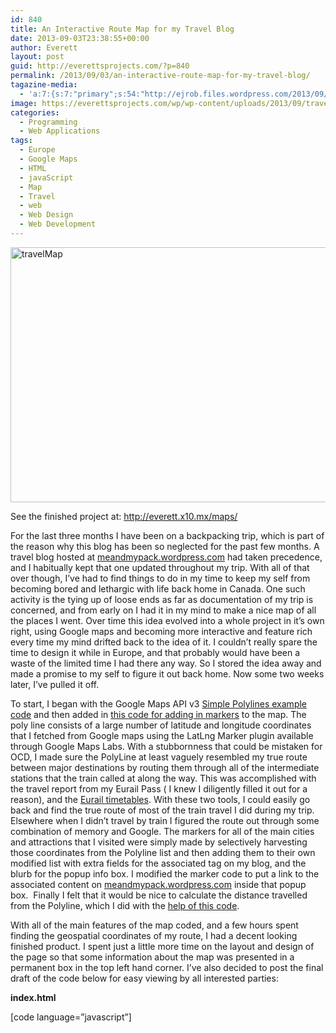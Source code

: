 ```yaml
---
id: 840
title: An Interactive Route Map for my Travel Blog
date: 2013-09-03T23:38:55+00:00
author: Everett
layout: post
guid: http://everettsprojects.com/?p=840
permalink: /2013/09/03/an-interactive-route-map-for-my-travel-blog/
tagazine-media:
  - 'a:7:{s:7:"primary";s:54:"http://ejrob.files.wordpress.com/2013/09/travelmap.png";s:6:"images";a:1:{s:54:"http://ejrob.files.wordpress.com/2013/09/travelmap.png";a:6:{s:8:"file_url";s:54:"http://ejrob.files.wordpress.com/2013/09/travelmap.png";s:5:"width";i:1148;s:6:"height";i:789;s:4:"type";s:5:"image";s:4:"area";i:905772;s:9:"file_path";b:0;}}s:6:"videos";a:0:{}s:11:"image_count";i:1;s:6:"author";s:8:"15236702";s:7:"blog_id";s:8:"14753287";s:9:"mod_stamp";s:19:"2013-09-04 05:41:02";}'
image: https://everettsprojects.com/wp/wp-content/uploads/2013/09/travelmap-672x372.png
categories:
  - Programming
  - Web Applications
tags:
  - Europe
  - Google Maps
  - HTML
  - javaScript
  - Map
  - Travel
  - web
  - Web Design
  - Web Development
---
```

[<img class="aligncenter size-full wp-image-844" src="http://everett.x10.mx/wp/wp-content/uploads/2013/09/travelmap.png" alt="travelMap" width="594" height="408" srcset="https://everettsprojects.com/wp/wp-content/uploads/2013/09/travelmap.png 1148w, https://everettsprojects.com/wp/wp-content/uploads/2013/09/travelmap-300x206.png 300w, https://everettsprojects.com/wp/wp-content/uploads/2013/09/travelmap-1024x703.png 1024w" sizes="(max-width: 594px) 100vw, 594px" />](http://everett.x10.mx/maps/)

See the finished project at: <http://everett.x10.mx/maps/>

For the last three months I have been on a backpacking trip, which is part of the reason why this blog has been so neglected for the past few months. A travel blog hosted at [meandmypack.wordpress.com](http://meandmypack.wordpress.com) had taken precedence, and I habitually kept that one updated throughout my trip. With all of that over though, I&#8217;ve had to find things to do in my time to keep my self from becoming bored and lethargic with life back home in Canada. One such activity is the tying up of loose ends as far as documentation of my trip is concerned, and from early on I had it in my mind to make a nice map of all the places I went. Over time this idea evolved into a whole project in it&#8217;s own right, using Google maps and becoming more interactive and feature rich every time my mind drifted back to the idea of it. I couldn&#8217;t really spare the time to design it while in Europe, and that probably would have been a waste of the limited time I had there any way. So I stored the idea away and made a promise to my self to figure it out back home. Now some two weeks later, I&#8217;ve pulled it off.

To start, I began with the Google Maps API v3 [Simple Polylines example code](https://developers.google.com/maps/documentation/javascript/examples/polyline-simple) and then added in [this code for adding in markers](http://jsfiddle.net/yV6xv/161/) to the map. The poly line consists of a large number of latitude and longitude coordinates that I fetched from Google maps using the LatLng Marker plugin available through Google Maps Labs. With a stubbornness that could be mistaken for OCD, I made sure the PolyLine at least vaguely resembled my true route between major destinations by routing them through all of the intermediate stations that the train called at along the way. This was accomplished with the travel report from my Eurail Pass ( I knew I diligently filled it out for a reason), and the [Eurail timetables](http://www.eurail.com/plan-your-trip/timetables). With these two tools, I could easily go back and find the true route of most of the train travel I did during my trip. Elsewhere when I didn&#8217;t travel by train I figured the route out through some combination of memory and Google. The markers for all of the main cities and attractions that I visited were simply made by selectively harvesting those coordinates from the Polyline list and then adding them to their own modified list with extra fields for the associated tag on my blog, and the blurb for the popup info box. I modified the marker code to put a link to the associated content on [meandmypack.wordpress.com](http://meandmypack.wordpress.com) inside that popup box.  Finally I felt that it would be nice to calculate the distance travelled from the Polyline, which I did with the [help of this code](https://groups.google.com/forum/#!topic/google-maps-js-api-v3/Op87g7lBotc).

With all of the main features of the map coded, and a few hours spent finding the geospatial coordinates of my route, I had a decent looking finished product. I spent just a little more time on the layout and design of the page so that some information about the map was presented in a permanent box in the top left hand corner. I&#8217;ve also decided to post the final draft of the code below for easy viewing by all interested parties:

**index.html**

[code language=&#8221;javascript&#8221;]

<!DOCTYPE html>
  
<html>
    
<head>
      
<meta name="viewport" content="initial-scale=1.0, user-scalable=no">
      
<meta charset="utf-8">
      
<title>Me and My Pack Interactive Route Map</title>
      
<link href="/maps/default.css" rel="stylesheet">
      
<script type="text/javascript"
        
src="https://maps.googleapis.com/maps/api/js?key=AIzaSyCIxpXOSPJWNG7TnhMYq-Q2hPcM7zEQs8g&sensor=false">
      
</script>
      
<script>
	  
//Standard Google Maps API code with project specific values
	  
function initialize() {
	    
var middleEarth = new google.maps.LatLng(52.01254, 8.2133);
	    
var mapOptions = {
	      
zoom: 5,
	      
center: middleEarth,
	      
mapTypeId: google.maps.MapTypeId.ROADMAP
	    
};

var map = new google.maps.Map(document.getElementById(&#8216;map-canvas&#8217;), mapOptions);

//The Polyline coordinates. Lots and Lots of them.
	    
var routeCoordinates = [
	        
new google.maps.LatLng(51.51120, -0.11978), //London
	        
new google.maps.LatLng(53.95795, -1.0934),
	        
new google.maps.LatLng(54.9681, -1.6173),
	        
new google.maps.LatLng(55.7743, -2.0110),
	        
new google.maps.LatLng(55.95324, -3.18827), //Edinburgh
	        
new google.maps.LatLng(55.982, -3.616),
	        
new google.maps.LatLng(56.077, -3.923),
	        
new google.maps.LatLng(56.1387, -3.9179), //Wallace monument
	        
new google.maps.LatLng(56.17843, -4.3821), //Aberfoyle
	        
new google.maps.LatLng(56.23381, -4.4290), //loch katrine
	        
new google.maps.LatLng(56.2440, -4.2158),
	        
new google.maps.LatLng(56.18932, -4.0510), //doune
	        
new google.maps.LatLng(56.077, -3.923),
	        
new google.maps.LatLng(55.982, -3.616),
	        
new google.maps.LatLng(55.95324, -3.18827), //Edinburgh
	        
new google.maps.LatLng(55.85931, -4.25836),
	        
new google.maps.LatLng(54.9617, -5.0142),
	        
new google.maps.LatLng(55.0317, -5.1047),
	        
new google.maps.LatLng(55.0271, -5.3356),
	        
new google.maps.LatLng(54.7595, -5.6473),
	        
new google.maps.LatLng(54.5971, -5.930), //Belfast
	        
new google.maps.LatLng(54.852, -5.811),
	        
new google.maps.LatLng(54.982, -5.996),
	        
new google.maps.LatLng(55.058, -6.062),
	        
new google.maps.LatLng(55.200, -6.239),
	        
new google.maps.LatLng(55.24881, -6.48898), //Giants causeway
	        
new google.maps.LatLng(54.745, -6.23),
	        
new google.maps.LatLng(54.5971, -5.930), //Belfast
	        
new google.maps.LatLng(54.0011, -6.4129),
	        
new google.maps.LatLng(53.34980, -6.26028), //Dublin
	        
new google.maps.LatLng(53.435, -7.941),
	        
new google.maps.LatLng(53.27055, -9.0566), //Galway
	        
new google.maps.LatLng(53.271, -8.918),
	        
new google.maps.LatLng(53.207, -8.868),
	        
new google.maps.LatLng(53.139, -8.931),
	        
new google.maps.LatLng(53.114, -9.148),
	        
new google.maps.LatLng(53.016, -9.375),
	        
new google.maps.LatLng(52.97184, -9.42649), //Cliffs of Moher
	        
new google.maps.LatLng(53.016, -9.375),
	        
new google.maps.LatLng(53.114, -9.148),
	        
new google.maps.LatLng(53.139, -8.931),
	        
new google.maps.LatLng(53.207, -8.868),
	        
new google.maps.LatLng(53.271, -8.918),
	        
new google.maps.LatLng(53.27055, -9.0566), //Galway
	        
new google.maps.LatLng(53.435, -7.941),
	        
new google.maps.LatLng(53.34980, -6.26028), //Dublin
	        
new google.maps.LatLng(53.3076, -4.6310),
	        
new google.maps.LatLng(53.204, -4.141),
	        
new google.maps.LatLng(53.287, -3.716),
	        
new google.maps.LatLng(53.1968, -2.8798),
	        
new google.maps.LatLng(51.5901, -2.9984),
	        
new google.maps.LatLng(51.572, -2.649),
	        
new google.maps.LatLng(51.44877, -2.5800),
	        
new google.maps.LatLng(51.37737, -2.35709), //Bath
	        
new google.maps.LatLng(51.0705, -1.8066), //Salisbury
	        
new google.maps.LatLng(51.17885, -1.82618), //Stonehenge
	        
new google.maps.LatLng(51.0705, -1.8066), //Salisbury
	        
new google.maps.LatLng(51.53216, -0.12680), //London
	        
new google.maps.LatLng(51.1086, 1.2870),
	        
new google.maps.LatLng(50.9143, 1.805),
	        
new google.maps.LatLng(50.62706, 3.0853),
	        
new google.maps.LatLng(50.8354, 4.3355), //Brussels
	        
new google.maps.LatLng(51.2094, 3.2246), //Bruges
	        
new google.maps.LatLng(50.8453, 4.3567), //Brussels
	        
new google.maps.LatLng(51.2191, 4.421), //Antwerp
	        
new google.maps.LatLng(51.809, 4.658),
	        
new google.maps.LatLng(52.0598, 4.3099), //Den Haag
	        
new google.maps.LatLng(52.3879, 4.6386), //Haarlem
	        
new google.maps.LatLng(52.3786, 4.9004), //Amsterdam
	        
new google.maps.LatLng(52.3144, 5.113),
	        
new google.maps.LatLng(52.549, 5.639),
	        
new google.maps.LatLng(52.514, 6.079), //Zwolle
	        
new google.maps.LatLng(53.2173, 6.564), //Groningen
	        
new google.maps.LatLng(53.2316, 7.4657),
	        
new google.maps.LatLng(53.0827, 8.815),
	        
new google.maps.LatLng(53.5544, 10.005), //Hamburg
	        
new google.maps.LatLng(53.8679, 10.6700),
	        
new google.maps.LatLng(54.502, 11.228),
	        
new google.maps.LatLng(54.652, 11.36),
	        
new google.maps.LatLng(54.7671, 11.8772),
	        
new google.maps.LatLng(55.6388, 12.0887),
	        
new google.maps.LatLng(55.6730, 12.564), //Copenhagen
	        
new google.maps.LatLng(55.9155, 12.5007),
	        
new google.maps.LatLng(55.9641, 12.5333), //Humlebaek
	        
new google.maps.LatLng(55.9155, 12.5007),
	        
new google.maps.LatLng(55.6730, 12.564), //Copenhagen
	        
new google.maps.LatLng(55.6314, 12.6768),
	        
new google.maps.LatLng(55.5655, 12.8917),
	        
new google.maps.LatLng(55.7048, 13.1871),
	        
new google.maps.LatLng(56.0443, 12.6954),
	        
new google.maps.LatLng(56.5018, 12.9995),
	        
new google.maps.LatLng(56.6692, 12.8658),
	        
new google.maps.LatLng(57.7104, 11.9819), //Gothenburg
	        
new google.maps.LatLng(58.2876, 12.2990),
	        
new google.maps.LatLng(58.9134, 11.9315),
	        
new google.maps.LatLng(58.9659, 11.552),
	        
new google.maps.LatLng(59.1206, 11.3859),
	        
new google.maps.LatLng(59.2857, 11.1183),
	        
new google.maps.LatLng(59.4319, 10.6565),
	        
new google.maps.LatLng(59.7195, 10.8347),
	        
new google.maps.LatLng(59.9095, 10.7598), //Oslo
	        
new google.maps.LatLng(59.913, 10.626),
	        
new google.maps.LatLng(59.7407, 10.2042),
	        
new google.maps.LatLng(59.7616, 9.919),
	        
new google.maps.LatLng(60.052, 10.050),
	        
new google.maps.LatLng(60.1688, 10.2490),
	        
new google.maps.LatLng(60.4321, 9.4734),
	        
new google.maps.LatLng(60.6991, 8.9698),
	        
new google.maps.LatLng(60.6261, 8.5623),
	        
new google.maps.LatLng(60.5356, 8.2068),
	        
new google.maps.LatLng(60.4989, 8.0399),
	        
new google.maps.LatLng(60.5607, 7.5869),
	        
new google.maps.LatLng(60.6019, 7.5042),
	        
new google.maps.LatLng(60.7352, 7.1229),
	        
new google.maps.LatLng(60.6293, 6.4098),
	        
new google.maps.LatLng(60.5869, 5.8148),
	        
new google.maps.LatLng(60.455, 5.736),
	        
new google.maps.LatLng(60.3894, 5.3354), //Bergen
	        
new google.maps.LatLng(60.455, 5.736),
	        
new google.maps.LatLng(60.5869, 5.8148),
	        
new google.maps.LatLng(60.6293, 6.4098),
	        
new google.maps.LatLng(60.7352, 7.1229),
	        
new google.maps.LatLng(60.6019, 7.5042),
	        
new google.maps.LatLng(60.6019, 7.5042),
	        
new google.maps.LatLng(60.5607, 7.5869),
	        
new google.maps.LatLng(60.4989, 8.0399),
	        
new google.maps.LatLng(60.5356, 8.2068),
	        
new google.maps.LatLng(60.6261, 8.5623),
	        
new google.maps.LatLng(60.6991, 8.9698),
	        
new google.maps.LatLng(60.4321, 9.4734),
	        
new google.maps.LatLng(60.1688, 10.2490),
	        
new google.maps.LatLng(60.052, 10.050),
	        
new google.maps.LatLng(59.7616, 9.919),
	        
new google.maps.LatLng(59.7407, 10.2042),
 	        
new google.maps.LatLng(59.913, 10.626),
	        
new google.maps.LatLng(59.9095, 10.7598), //Oslo
	        
new google.maps.LatLng(60.189, 12.005),
	        
new google.maps.LatLng(59.6533, 12.5912),
	        
new google.maps.LatLng(59.3776, 13.4994),
	        
new google.maps.LatLng(59.4182, 13.6920),
	        
new google.maps.LatLng(59.2292, 14.4394),
	        
new google.maps.LatLng(59.0668, 15.1098),
	        
new google.maps.LatLng(58.9964, 16.2101),
	        
new google.maps.LatLng(59.1790, 17.6459),
	        
new google.maps.LatLng(59.3311, 18.0551), //Stockholm
	        
new google.maps.LatLng(59.3363, 18.2067),
	        
new google.maps.LatLng(59.3794, 18.2948),
	        
new google.maps.LatLng(59.3594, 18.4460),
	        
new google.maps.LatLng(59.3970, 18.4426),
	        
new google.maps.LatLng(59.4377, 18.3880),
	        
new google.maps.LatLng(59.4482, 18.4287),
	        
new google.maps.LatLng(59.4769, 18.4407),
	        
new google.maps.LatLng(59.5045, 18.479),
	        
new google.maps.LatLng(59.5757, 18.680),
	        
new google.maps.LatLng(59.7195, 19.115),
	        
new google.maps.LatLng(59.759, 19.319),
	        
new google.maps.LatLng(60.068, 19.925),
	        
new google.maps.LatLng(60.09231, 19.9279),
	        
new google.maps.LatLng(60.068, 19.925),
	        
new google.maps.LatLng(60.0130, 19.8542),
	        
new google.maps.LatLng(59.807, 19.878),
	        
new google.maps.LatLng(59.353, 22.72),
	        
new google.maps.LatLng(60.146, 25.001),
	        
new google.maps.LatLng(60.16780, 24.9528), //Helsinki
	        
new google.maps.LatLng(52.51630, 13.37769), //Berlin
	        
new google.maps.LatLng(51.0398, 13.7324),
	        
new google.maps.LatLng(50.901, 14.221),
	        
new google.maps.LatLng(50.7726, 14.2008),
	        
new google.maps.LatLng(50.6595, 14.0448),
	        
new google.maps.LatLng(50.5093, 14.0601),
	        
new google.maps.LatLng(50.0826, 14.4353), //Prague
	        
new google.maps.LatLng(50.0309, 15.7563),
	        
new google.maps.LatLng(49.8967, 16.4462),
	        
new google.maps.LatLng(49.1898, 16.6130),
	        
new google.maps.LatLng(48.7545, 16.8954),
	        
new google.maps.LatLng(48.17483, 16.33662), //Vienna
	        
new google.maps.LatLng(48.2082, 15.6257),
	        
new google.maps.LatLng(48.2896, 14.2928),
	        
new google.maps.LatLng(47.8129, 13.0470),
	        
new google.maps.LatLng(48.1405, 11.5569), //Munich
	        
new google.maps.LatLng(47.9854, 10.1867),
	        
new google.maps.LatLng(47.54470, 9.6803),
	        
new google.maps.LatLng(47.5509, 9.7194),
	        
new google.maps.LatLng(47.5155, 9.7557),
	        
new google.maps.LatLng(47.5035, 9.7419),
	        
new google.maps.LatLng(47.4234, 9.3690),
	        
new google.maps.LatLng(47.5002, 8.7228),
	        
new google.maps.LatLng(47.3784, 8.5382), //Zurich
	        
new google.maps.LatLng(47.2958, 8.5636),
	        
new google.maps.LatLng(47.1736, 8.5156),
	        
new google.maps.LatLng(47.1801, 8.4634),
	        
new google.maps.LatLng(47.0503, 8.3093),
	        
new google.maps.LatLng(46.762, 8.139),
	        
new google.maps.LatLng(46.7264, 8.1843),
	        
new google.maps.LatLng(46.7548, 8.0368),
	        
new google.maps.LatLng(46.6913, 7.8701), //Interlaken
	        
new google.maps.LatLng(46.5989, 7.9081),
	        
new google.maps.LatLng(46.5753, 7.9390),
	        
new google.maps.LatLng(46.5844, 7.9601),
	        
new google.maps.LatLng(46.5745, 7.9742), //Eiger trail
	        
new google.maps.LatLng(46.62418, 8.0337),
	        
new google.maps.LatLng(46.6328, 7.9009),
	        
new google.maps.LatLng(46.6913, 7.8701), //Interlaken
	        
new google.maps.LatLng(46.7547, 7.6290),
	        
new google.maps.LatLng(46.9496, 7.4396),
	        
new google.maps.LatLng(46.8028, 7.1511),
	        
new google.maps.LatLng(46.5161, 6.6290),
	        
new google.maps.LatLng(46.5178, 6.5081),
	        
new google.maps.LatLng(46.3851, 6.2366),
	        
new google.maps.LatLng(46.21013, 6.1422), //Geneva
	        
new google.maps.LatLng(45.9021, 6.1204), //Annecy
	        
new google.maps.LatLng(45.6878, 5.9084),
	        
new google.maps.LatLng(45.802, 5.853),
	        
new google.maps.LatLng(45.95342, 5.3423),
	        
new google.maps.LatLng(45.7605, 4.8613),
	        
new google.maps.LatLng(43.9412, 4.8049),
	        
new google.maps.LatLng(43.6849, 4.6327),
	        
new google.maps.LatLng(43.5801, 4.9996),
	        
new google.maps.LatLng(43.4879, 5.2307),
	        
new google.maps.LatLng(43.3042, 5.3838), //Marseille
	        
new google.maps.LatLng(43.4879, 5.2307),
	        
new google.maps.LatLng(43.5801, 4.9996),
	        
new google.maps.LatLng(43.6849, 4.6327),
	        
new google.maps.LatLng(43.8329, 4.3658),
	        
new google.maps.LatLng(43.6050, 3.8816),
	        
new google.maps.LatLng(43.3370, 3.2190),
	        
new google.maps.LatLng(43.1899, 3.0065),
	        
new google.maps.LatLng(42.544, 2.848),
	        
new google.maps.LatLng(42.2649, 2.9683),
	        
new google.maps.LatLng(41.9784, 2.8171),
	        
new google.maps.LatLng(41.7753, 2.7407),
	        
new google.maps.LatLng(41.548, 2.227),
	        
new google.maps.LatLng(41.3795, 2.1418), //Barcelona
	        
new google.maps.LatLng(41.548, 2.227),
	        
new google.maps.LatLng(41.7753, 2.7407),
	        
new google.maps.LatLng(41.9784, 2.8171),
	        
new google.maps.LatLng(42.2649, 2.9683),
	        
new google.maps.LatLng(42.544, 2.848),
	        
new google.maps.LatLng(43.1899, 3.0065),
	        
new google.maps.LatLng(43.2172, 2.3502),
	        
new google.maps.LatLng(43.61116, 1.45425),
	        
new google.maps.LatLng(43.7035, 1.8137),
	        
new google.maps.LatLng(43.5995, 2.2302), //Castres
	        
new google.maps.LatLng(43.7035, 1.8137),
	        
new google.maps.LatLng(43.61116, 1.45425),
	        
new google.maps.LatLng(44.0139, 1.3405),
	        
new google.maps.LatLng(44.2079, 0.6214),
	        
new google.maps.LatLng(44.8258, -0.5553), //Bordeaux
	        
new google.maps.LatLng(44.6222, -1.002),
	        
new google.maps.LatLng(44.6585, -1.1653),
	        
new google.maps.LatLng(44.65592, -1.25991), //Cap ferret
	        
new google.maps.LatLng(44.6585, -1.1653),
	        
new google.maps.LatLng(44.6222, -1.002),
	        
new google.maps.LatLng(44.8258, -0.5553), //Bordeaux
	        
new google.maps.LatLng(44.9918, -0.440),
	        
new google.maps.LatLng(45.7482, -0.6182),
	        
new google.maps.LatLng(46.1528, -1.1431),
	        
new google.maps.LatLng(46.409, -0.892),
	        
new google.maps.LatLng(47.2182, -1.5363),
	        
new google.maps.LatLng(48.1027, -1.6725), //Rennes
	        
new google.maps.LatLng(48.6357, -1.5112), //Mont Saint Michel
	        
new google.maps.LatLng(48.1027, -1.6725),
	        
new google.maps.LatLng(47.99541, 0.1911),
	        
new google.maps.LatLng(48.8778, 2.3605), //Paris gare de lest
	        
new google.maps.LatLng(49.2588, 4.0241),
	        
new google.maps.LatLng(49.1096, 6.1771),
	        
new google.maps.LatLng(49.5994, 6.1355), //Luxembourg
	        
new google.maps.LatLng(49.1096, 6.1771),
	        
new google.maps.LatLng(48.5851, 7.7336), //Strasbourg
	        
new google.maps.LatLng(48.47824, 7.9475),
	        
new google.maps.LatLng(48.9936, 8.4013),
	        
new google.maps.LatLng(48.7848, 9.1827), //Stuttgart
	        
new google.maps.LatLng(48.9936, 8.4013),
	        
new google.maps.LatLng(50.0507, 8.5709),
	        
new google.maps.LatLng(50.9433, 6.9587), //Cologne
	        
new google.maps.LatLng(51.2196, 6.7936),
	        
new google.maps.LatLng(51.4291, 6.7765),
	        
new google.maps.LatLng(51.53123, 7.1659),
	        
new google.maps.LatLng(51.9564, 7.6352),
	        
new google.maps.LatLng(52.2759, 7.4342),
	        
new google.maps.LatLng(52.2092, 5.9692),
	        
new google.maps.LatLng(52.1541, 5.3728),
	        
new google.maps.LatLng(52.3786, 4.9004), //Amsterdam
	        
new google.maps.LatLng(52.3879, 4.6386), //Haarlem
	        
new google.maps.LatLng(52.0598, 4.3099), //Den Haag
	        
new google.maps.LatLng(51.809, 4.658),
	        
new google.maps.LatLng(51.2191, 4.421), //Antwerp
	        
new google.maps.LatLng(50.8453, 4.3567), //Brussels
	        
new google.maps.LatLng(50.8354, 4.3355), //Brussels
	        
new google.maps.LatLng(50.62706, 3.0853),
	        
new google.maps.LatLng(48.8822, 2.3563) //Paris gare du nord
	    
];

var routePath = new google.maps.Polyline({
	      
path: routeCoordinates,
	      
strokeColor: &#8216;#FF0000&#8242;,
	      
strokeOpacity: 1.0,
	      
strokeWeight: 2
	    
});

//Use the Polyline to calculate the distance travelled for later
	    
document.getElementById("distanceTravelled").innerHTML = Math.round(routePath.inKm())+&#8217; km&#8217;;

//Add the Polyline to the map canvas
	    
routePath.setMap(map);

//variables and list for the marker&#8217;s to link back to the travel blog
	    
var tagURL = &#8216;http://meandmypack.wordpress.com/tag/&#8217;;

var mainCities = [
	        
[51.51120, -0.11978, &#8216;london&#8217;, &#8216;London&#8217;],
	        
[55.95324, -3.18827, &#8216;edinburgh&#8217;, &#8216;Edinburgh&#8217;],
	        
[56.23381, -4.4290, &#8216;highlands&#8217;, &#8216;Scottish Highlands&#8217;],
	        
[54.5971, -5.930, &#8216;belfast&#8217;, &#8216;Belfast&#8217;],
	        
[55.24881, -6.48898, &#8216;giants-causeway&#8217;, &#8216;Giant\&#8217;s Causeway&#8217;],
	        
[53.27055, -9.0566, &#8216;galway&#8217;, &#8216;Galway&#8217;],
	        
[52.97184, -9.42649, &#8216;cliffs-of-moher&#8217;, &#8216;Cliffs of Moher&#8217;],
	        
[53.34980, -6.26028, &#8216;dublin&#8217;, &#8216;Dublin&#8217;],
	        
[51.37737, -2.35709, &#8216;bath&#8217;, &#8216;Bath&#8217;],
	        
[51.0705, -1.8066, &#8216;salisbury&#8217;, &#8216;Salisbury&#8217;],
	        
[51.17885, -1.82618, &#8216;stonehenge&#8217;, &#8216;Stonehenge&#8217;],
	        
[51.2094, 3.2246, &#8216;bruges&#8217;, &#8216;Bruges&#8217;],
	        
[50.8354, 4.3355, &#8216;brussels&#8217;, &#8216;Brussels&#8217;],
	        
[52.3786, 4.9004, &#8216;amsterdam&#8217;, &#8216;Amsterdam&#8217;],
	        
[53.2173, 6.564, &#8216;groningen&#8217;, &#8216;Groningen&#8217;],
	        
[53.5544, 10.005, &#8216;hamburg&#8217;, &#8216;Hamburg&#8217;],
	        
[55.6730, 12.564, &#8216;copenhagen&#8217;, &#8216;Copenhagen&#8217;],
	        
[57.7104, 11.9819, &#8216;gothenburg&#8217;, &#8216;Gothenburg&#8217;],
	        
[59.9095, 10.7598, &#8216;oslo&#8217;, &#8216;Oslo&#8217;],
	        
[60.3894, 5.3354, &#8216;bergen&#8217;, &#8216;Bergen&#8217;],
	        
[59.3311, 18.0551, &#8216;stockholm&#8217;, &#8216;Stockholm&#8217;],
	        
[60.16780, 24.9528, &#8216;helsinki&#8217;, &#8216;Helsinki&#8217;],
	        
[52.51630, 13.37769, &#8216;berlin&#8217;, &#8216;Berlin&#8217;],
	        
[50.0826, 14.4353, &#8216;prague&#8217;, &#8216;Prague&#8217;],
	        
[48.17483, 16.33662, &#8216;vienna&#8217;, &#8216;Vienna&#8217;],
	        
[48.1405, 11.5569, &#8216;munich&#8217;, &#8216;Munich&#8217;],
	        
[47.3784, 8.5382, &#8216;zurich&#8217;, &#8216;Zurich&#8217;],
	        
[46.6913, 7.8701, &#8216;interlaken&#8217;, &#8216;Interlaken&#8217;],
	        
[46.5745, 7.9742, &#8216;eiger-trail&#8217;, &#8216;The Eiger Trail&#8217;],
	        
[45.9021, 6.1204, &#8216;annecy&#8217;, &#8216;Annecy&#8217;],
	        
[43.3042, 5.3838, &#8216;marseille&#8217;, &#8216;Marseille&#8217;],
	        
[41.3795, 2.1418, &#8216;barcelona&#8217;, &#8216;Barcelona&#8217;],
	        
[43.5995, 2.2302, &#8216;castres&#8217;, &#8216;Castres&#8217;],
	        
[44.8258, -0.5553, &#8216;bordeaux&#8217;, &#8216;Bordeaux&#8217;],
	        
[44.65592, -1.25991, &#8216;cap-ferret&#8217;, &#8216;Arcachon and Cap Ferret&#8217;],
	        
[48.1027, -1.6725, &#8216;rennes&#8217;, &#8216;Rennes&#8217;],
	        
[48.6357, -1.5112, &#8216;mont-saint-michel&#8217;, &#8216;Mont Saint Michel&#8217;],
	        
[49.5994, 6.1355, &#8216;luxembourg&#8217;, &#8216;Luxembourg&#8217;],
	        
[48.5851, 7.7336, &#8216;strasbourg&#8217;, &#8216;Strasbourg&#8217;],
	        
[48.7848, 9.1827, &#8216;stuttgart&#8217;, &#8216;Stuttgart&#8217;],
	        
[50.9433, 6.9587, &#8216;cologne&#8217;, &#8216;Cologne&#8217;],
	        
[52.3879, 4.6386, &#8216;haarlem&#8217;, &#8216;Haarlem&#8217;],
	        
[48.8822, 2.3563, &#8216;paris&#8217;, &#8216;Paris&#8217;]
	    
];

var markers = [];

//Stick those markers into the map canvas
	    
for (var i = 0; i < mainCities.length; i++) {
	      
var marker = new google.maps.Marker({
	        
position: new google.maps.LatLng(mainCities\[i\]\[0\], mainCities\[i\]\[1\]),
	        
map: map
	      
});
	      
var infowindow = new google.maps.InfoWindow({
	        
content: &#8216;<a href="&#8217;+tagURL+mainCities\[i\]\[2\]+&#8217;/" target="blank">&#8217;+mainCities\[i\]\[3\]+'</a>&#8217;
	      
});

makeInfoWindowEvent(map, infowindow, marker);

markers.push(marker);
	    
}
	  
}

//The info window function from http://jsfiddle.net/yV6xv/161/
	  
function makeInfoWindowEvent(map, infowindow, marker) {
	    
google.maps.event.addListener(marker, &#8216;click&#8217;, function() {
	      
infowindow.open(map, marker);
	    
});
	  
}

//The polyline distance code from https://groups.google.com/forum/#!topic/google-maps-js-api-v3/Op87g7lBotc
	  
google.maps.LatLng.prototype.kmTo = function(a){
    	    
var e = Math, ra = e.PI/180;
    	    
var b = this.lat() \* ra, c = a.lat() \* ra, d = b &#8211; c;
    	    
var g = this.lng() \* ra &#8211; a.lng() \* ra;
    	    
var f = 2 \* e.asin(e.sqrt(e.pow(e.sin(d/2), 2) + e.cos(b) \* e.cos(c) * e.pow(e.sin(g/2), 2)));
    	    
return f * 6378.137;
  	  
}

google.maps.Polyline.prototype.inKm = function(n){
    	    
var a = this.getPath(n), len = a.getLength(), dist = 0;
    	      
for(var i=0; i<len-1; i++){
      	      
dist += a.getAt(i).kmTo(a.getAt(i+1));
    	    
}
    	    
return dist;
  	  
}

google.maps.event.addDomListener(window, &#8216;load&#8217;, initialize);

</script>
    
</head>
    
<body>
          
<div id="map-canvas" style="float:left;width:100%;height:100%;"></div>
          
<div id="info-panel" style="float:right;text-align:left;">
          
<div style="margin:10px;border-width:2px;float:center;text-align:center;">
            
<h3>Me and My Pack Interactive Route Map</h3>
            
<b>Distance Travelled: </b>
            
<div id="distanceTravelled"></div><br>
            
<a href="http://meandmypack.wordpress.com" target="blank">meandmypack.wordpress.com</a><br>
            
<a href="http://everettsprojects.com" target="blank">everettsprojects.com</a>
    	  
</div>
    
</body>
  
</html>

[/code]

**default.css**

[code language=&#8221;css&#8221;]
  
html, body {
    
background-color:#b0c4de;
    
height: 100%;
    
margin: 0;
    
padding: 0;
  
}

#map-canvas, #map_canvas {
    
height: 100%;
  
}

@media print {
    
html, body {
      
height: auto;
    
}

#map-canvas, #map_canvas {
      
height: 650px;
    
}
  
}

#info-panel {
    
width: 25%;
    
font-size: 12px;
    
position: absolute;
    
top: 10px;
    
left: 90px;
    
background-color: #fff;
    
padding: 2px;
    
border: 1px solid #999;
    
background: rgba(255, 255, 255, 1);
    
-webkit-border-radius: 5px;
    
-moz-border-radius: 5px;
    
-ms-border-radius: 5px;
    
-o-border-radius: 5px;
    
border-radius: 5px;
    
border: outset 1px #a1b5cf;
  
}
  
[/code]